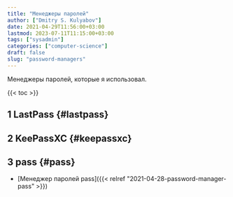 ```yaml
---
title: "Менеджеры паролей"
author: ["Dmitry S. Kulyabov"]
date: 2021-04-29T11:56:00+03:00
lastmod: 2023-07-11T11:15:00+03:00
tags: ["sysadmin"]
categories: ["computer-science"]
draft: false
slug: "password-managers"
---
```


Менеджеры паролей, которые я использовал.

<!--more-->

{{< toc >}}


## <span class="section-num">1</span> LastPass {#lastpass}


## <span class="section-num">2</span> KeePassXC {#keepassxc}


## <span class="section-num">3</span> pass {#pass}

-   [Менеджер паролей pass]({{< relref "2021-04-28-password-manager-pass" >}})
